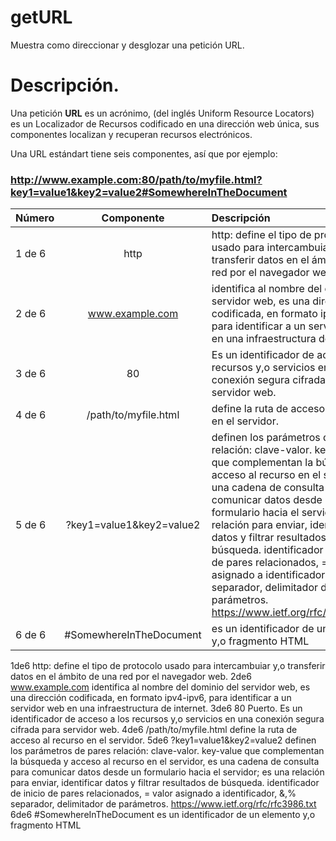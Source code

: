# getURL
Muestra como direccionar y desglozar una petición URL.

# Descripción.

Una petición **URL** es un  acrónimo, (del inglés Uniform Resource Locators) es un Localizador de Recursos 
codificado en una dirección web única, sus componentes localizan y recuperan  recursos electrónicos.

Una URL estándart tiene seis componentes, así que por ejemplo:
### http://www.example.com:80/path/to/myfile.html?key1=value1&key2=value2#SomewhereInTheDocument

| Número       | Componente              | Descripción |
| :---         |     :---:               |  :---       |
| 1 de 6       | http                    | http: define el tipo de protocolo usado para intercambuiar y,o transferir datos en el ámbito de una red por el navegador web. |
| 2 de 6       | www.example.com         | identifica al nombre del dominio del servidor web, es una dirección codificada, en formato ipv4-ipv6, para identificar a un servidor web en una infraestructura de internet.      |
| 3 de 6       | 80                      | Es un identificador de acceso a los recursos  y,o servicios en una conexión segura cifrada para servidor web.      |
| 4 de 6       | /path/to/myfile.html    | define la ruta de acceso al recurso en el servidor.     |
| 5 de 6       | ?key1=value1&key2=value2| definen los parámetros de pares relación: clave-valor. key-value que complementan la búsqueda y acceso al recurso en el servidor, es una cadena de consulta para comunicar datos desde un formulario hacia el servidor; es una relación para enviar, identificar datos y filtrar resultados de búsqueda. identificador de inicio de pares relacionados, = valor asignado a identificador, &,% separador, delimitador de parámetros. https://www.ietf.org/rfc/rfc3986.txt     |
| 6 de 6       | #SomewhereInTheDocument | es un identificador de un elemento y,o fragmento HTML     |

1de6  http: define el tipo de protocolo usado para intercambuiar y,o transferir datos en el ámbito de una red por el navegador web. 
2de6 www.example.com identifica al nombre del dominio del servidor web, es una dirección codificada, en formato ipv4-ipv6, para identificar a un servidor web en una infraestructura de internet.
3de6 80 Puerto. Es un identificador de acceso a los recursos  y,o servicios en una conexión segura cifrada para servidor web.
4de6 /path/to/myfile.html define la ruta de acceso al recurso en el servidor. 
5de6 ?key1=value1&key2=value2 definen los parámetros de pares relación: clave-valor. key-value que complementan la búsqueda y acceso al recurso en el servidor, es una cadena de consulta para comunicar datos desde un formulario hacia el servidor; es una relación para enviar, identificar datos y filtrar resultados de búsqueda. identificador de inicio de pares relacionados, = valor asignado a identificador, &,% separador, delimitador de parámetros. https://www.ietf.org/rfc/rfc3986.txt
6de6 #SomewhereInTheDocument es un identificador de un elemento y,o fragmento HTML